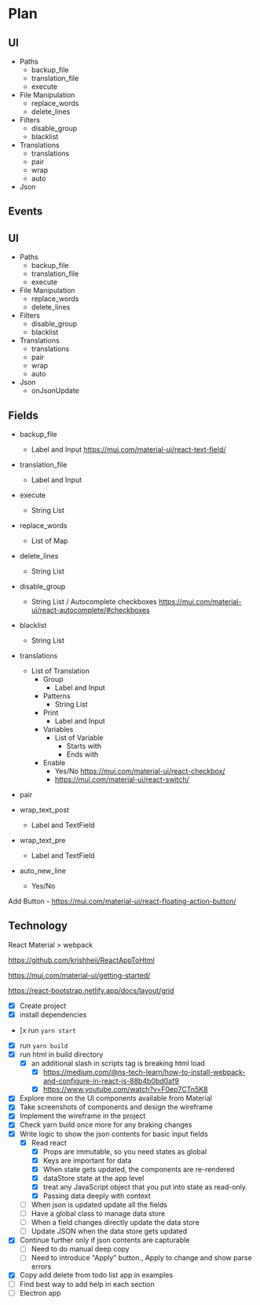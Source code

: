 # Plan

## UI

- Paths
  - backup_file
  - translation_file
  - execute
- File Manipulation
  - replace_words
  - delete_lines
- Filters
  - disable_group
  - blacklist
- Translations
  - translations
  - pair
  - wrap
  - auto
- Json

## Events

## UI

- Paths
  - backup_file
  - translation_file
  - execute
- File Manipulation
  - replace_words
  - delete_lines
- Filters
  - disable_group
  - blacklist
- Translations
  - translations
  - pair
  - wrap
  - auto
- Json
  - onJsonUpdate

## Fields

- backup_file
  - Label and Input <https://mui.com/material-ui/react-text-field/>
- translation_file
  - Label and Input
- execute
  - String List

- replace_words
  - List of Map
- delete_lines
  - String List

- disable_group
  - String List / Autocomplete checkboxes <https://mui.com/material-ui/react-autocomplete/#checkboxes>
- blacklist
  - String List
- translations
  - List of Translation
    - Group
      - Label and Input
    - Patterns
      - String List
    - Print
      - Label and Input
    - Variables
      - List of Variable
        - Starts with
        - Ends with
    - Enable
      - Yes/No <https://mui.com/material-ui/react-checkbox/>
      - <https://mui.com/material-ui/react-switch/>
- pair
- wrap_text_post
  - Label and TextField
- wrap_text_pre
  - Label and TextField
- auto_new_line
  - Yes/No

Add Button - <https://mui.com/material-ui/react-floating-action-button/>

## Technology

React Material > webpack

<https://github.com/krishheii/ReactAppToHtml>

<https://mui.com/material-ui/getting-started/>

<https://react-bootstrap.netlify.app/docs/layout/grid>

- [x] Create project
- [x] install dependencies
- [x run `yarn start`
- [x] run `yarn build`
- [x] run html in build directory
  - [x] an additional slash in scripts tag is breaking html load
    - [x] <https://medium.com/@ns-tech-learn/how-to-install-webpack-and-configure-in-react-js-88b4b0bd0af9>
    - [x] <https://www.youtube.com/watch?v=F0ep7CTn5K8>
- [x] Explore more on the UI components available from Material
- [x] Take screenshots of components and design the wireframe
- [x] Implement the wireframe in the project
- [x] Check yarn build once more for any braking changes
- [x] Write logic to show the json contents for basic input fields
  - [x] Read react
    - [x] Props are immutable, so you need states as global
    - [x] Keys are important for data
    - [x] When state gets updated, the components are re-rendered
    - [x] dataStore state at the app level
    - [x] treat any JavaScript object that you put into state as read-only.
    - [x] Passing data deeply with context
  - [ ] When json is updated update all the fields
  - [ ] Have a global class to manage data store
  - [ ] When a field changes directly update the data store
  - [ ] Update JSON when the data store gets updated
- [x] Continue further only if json contents are capturable
  - [ ] Need to do manual deep copy
  - [ ] Need to introduce "Apply" button., Apply to change and show parse errors
- [x] Copy add delete from todo list app in examples
- [ ] Find best way to add help in each section
- [ ] Electron app
